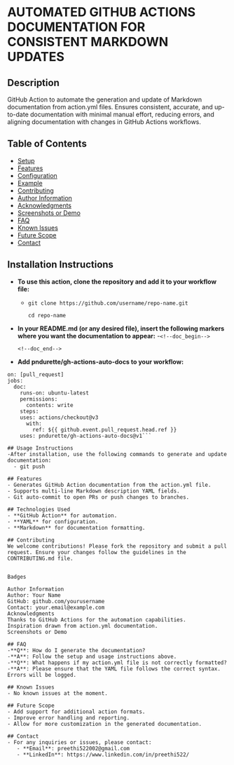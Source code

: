 # AUTOMATED GITHUB ACTIONS DOCUMENTATION FOR CONSISTENT MARKDOWN UPDATES

## Description
GitHub Action to automate the generation and update of Markdown documentation from action.yml files. Ensures consistent, accurate, and up-to-date documentation with minimal manual effort, reducing errors, and aligning documentation with changes in GitHub Actions workflows.

## Table of Contents
- [Setup](#setup)
- [Features](#features)
- [Configuration](#configuration)
- [Example](#example)
- [Contributing](#contributing)
- [Author Information](#author-information)
- [Acknowledgments](#acknowledgments)
- [Screenshots or Demo](#screenshots-or-demo)
- [FAQ](#faq)
- [Known Issues](#known-issues)
- [Future Scope](#future-scope)
- [Contact](#contact)

## Installation Instructions
- **To use this action, clone the repository and add it to your workflow file:**
    - ```git clone https://github.com/username/repo-name.git```
  
      ```cd repo-name```
     
- **In your README.md (or any desired file), insert the following markers where you want the documentation to appear:**
    -```<!--doc_begin-->```

     ```<!--doc_end-->```
     
- **Add pndurette/gh-actions-auto-docs to your workflow:**
```name: Generate Action Docs
on: [pull_request]
jobs:
  doc:
    runs-on: ubuntu-latest
    permissions:
      contents: write
    steps:
    uses: actions/checkout@v3
      with:
        ref: ${{ github.event.pull_request.head.ref }}
    uses: pndurette/gh-actions-auto-docs@v1```
    
## Usage Instructions
-After installation, use the following commands to generate and update documentation:
  - git push

## Features
- Generates GitHub Action documentation from the action.yml file.
- Supports multi-line Markdown description YAML fields.
- Git auto-commit to open PRs or push changes to branches.

## Technologies Used
- **GitHub Action** for automation.
- **YAML** for configuration.
- **Markdown** for documentation formatting.
  
## Contributing
We welcome contributions! Please fork the repository and submit a pull request. Ensure your changes follow the guidelines in the CONTRIBUTING.md file.


Badges

Author Information
Author: Your Name
GitHub: github.com/yourusername
Contact: your.email@example.com
Acknowledgments
Thanks to GitHub Actions for the automation capabilities.
Inspiration drawn from action.yml documentation.
Screenshots or Demo

## FAQ
-**Q**: How do I generate the documentation?
-**A**: Follow the setup and usage instructions above.
-**Q**: What happens if my action.yml file is not correctly formatted?
-**A**: Please ensure that the YAML file follows the correct syntax. Errors will be logged.

## Known Issues
- No known issues at the moment.
  
## Future Scope
- Add support for additional action formats.
- Improve error handling and reporting.
- Allow for more customization in the generated documentation.

## Contact
- For any inquiries or issues, please contact:
   - **Email**: preethi522002@gmail.com
   - **LinkedIn**: https://www.linkedin.com/in/preethi522/
